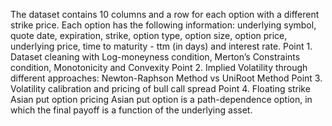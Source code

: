 The dataset contains 10 columns and a row for each option with a different strike price. Each option has the following information: underlying symbol, quote date, expiration, strike, option type, option size, option price, underlying price, time to maturity - ttm (in days) and interest rate.
Point 1. Dataset cleaning with Log-moneyness condition, Merton’s Constraints condition, Monotonicity and Convexity
Point 2. Implied Volatility through different approaches: Newton-Raphson Method vs UniRoot Method
Point 3. Volatility calibration and pricing of bull call spread
Point 4. Floating strike Asian put option pricing
Asian put option is a path-dependence option, in which the final payoff is a function of the underlying asset.
